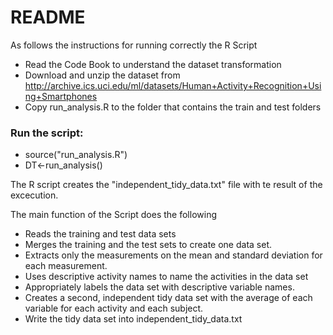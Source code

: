 # README

As follows the instructions for running correctly the R Script

- Read the Code Book to understand the dataset transformation
- Download and unzip the dataset from <http://archive.ics.uci.edu/ml/datasets/Human+Activity+Recognition+Using+Smartphones>
- Copy run_analysis.R to the folder that contains the train and test folders

### Run the script:
- source("run_analysis.R") 
- DT<-run_analysis()

The R script creates the "independent_tidy_data.txt" file with te result of the excecution.

The main function of the Script does the following
- Reads the training and test data sets
- Merges the training and the test sets to create one data set.
- Extracts only the measurements on the mean and standard deviation for each measurement. 
- Uses descriptive activity names to name the activities in the data set
- Appropriately labels the data set with descriptive variable names. 
- Creates a second, independent tidy data set with the average of each variable for each activity and each subject.
- Write the tidy data set into independent_tidy_data.txt

